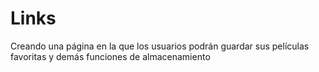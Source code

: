 # Links
Creando una página en la que los usuarios podrán guardar sus películas favoritas y demás funciones de almacenamiento
